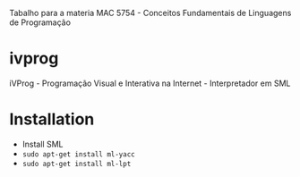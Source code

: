 Tabalho para a materia MAC 5754 - Conceitos Fundamentais de Linguagens de Programação

# ivprog
iVProg - Programação Visual e Interativa na Internet - Interpretador em SML

# Installation
- Install SML
- `sudo apt-get install ml-yacc`
- `sudo apt-get install ml-lpt`
